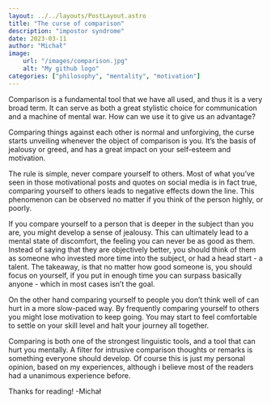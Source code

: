 ```yaml
---
layout: ../../layouts/PostLayout.astro
title: "The curse of comparison"
description: "impostor syndrome"
date: 2023-03-11
author: "Michał"
image:
    url: "/images/comparison.jpg"
    alt: "My github logo"
categories: ["philosophy", "mentality", "motivation"]
---
```


Comparison is a fundamental tool that we have all used, and thus it is a very broad term. It can serve as both a great stylistic choice for communication and a machine of mental war. How can we use it to give us an advantage?

Comparing things against each other is normal and unforgiving, the curse starts unveiling whenever the object of comparison is you. It’s the basis of jealousy or greed, and has a great impact on your self-esteem and motivation.

The rule is simple, never compare yourself to others. Most of what you’ve seen in those motivational posts and quotes on social media is in fact true, comparing yourself to others leads to negative effects down the line. This phenomenon can be observed no matter if you think of the person highly, or poorly.

If you compare yourself to a person that is deeper in the subject than you are, you might develop a sense of jealousy. This can ultimately lead to a mental state of discomfort, the feeling you can never be as good as them. Instead of saying that they are objectively better, you should think of them as someone who invested more time into the subject, or had a head start - a talent. The takeaway, is that no matter how good someone is, you should focus on yourself, if you put in enough time you can surpass basically anyone - which in most cases isn’t the goal.

On the other hand comparing yourself to people you don’t think well of can hurt in a more slow-paced way. By frequently comparing yourself to others you might lose motivation to keep going. You may start to feel comfortable to settle on your skill level and halt your journey all together.

Comparing is both one of the strongest linguistic tools, and a tool that can hurt you mentally. A filter for intrusive comparison thoughts or remarks is something everyone should develop. Of course this is just my personal opinion, based on my experiences, although i believe most of the readers had a unanimous experience before.

Thanks for reading!
-Michał
